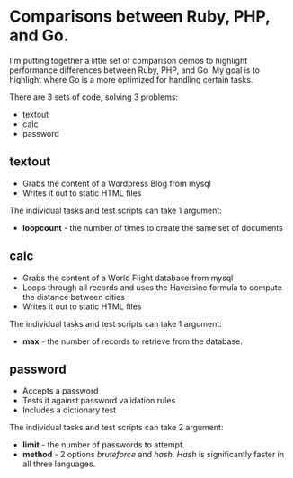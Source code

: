 # Comparisons between Ruby, PHP, and Go.

I'm putting together a little set of comparison demos to highlight performance differences between Ruby, PHP, and Go. My goal is to highlight where Go is a more optimized for handling certain tasks. 

There are 3 sets of code, solving 3 problems:

* textout
* calc
* password

## textout

* Grabs the content of a Wordpress Blog from mysql
* Writes it out to static HTML files

The individual tasks and test scripts can take 1 argument:

* __loopcount__ - the number of times to create the same set of documents 

## calc

* Grabs the content of a World Flight database from mysql
* Loops through all records and uses the Haversine formula to compute the distance between cities
* Writes it out to static HTML files

The individual tasks and test scripts can take 1 argument:

* __max__ - the number of records to retrieve from the database. 

## password

* Accepts a password
* Tests it against password validation rules
* Includes a dictionary test

The individual tasks and test scripts can take 2 argument:

* __limit__ - the number of passwords to attempt.
* __method__ - 2 options *bruteforce* and *hash*. *Hash* is significantly faster in all three languages.  

